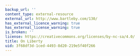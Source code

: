 ```yaml
---
backup_url: ''
content_type: external-resource
external_url: http://www.bartleby.com/130/
has_external_licence_warning: true
has_external_license_warning: true
is_broken: ''
license: https://creativecommons.org/licenses/by-nc-sa/4.0/
title: On Liberty
uid: 3f68df3d-1ced-4493-8d20-219e5f40f266
---
```

